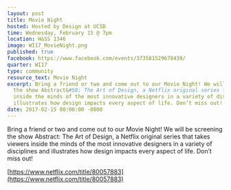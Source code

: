 ```yaml
---
layout: post
title: Movie Night
hosted: Hosted by Design at UCSD
time: Wednesday, February 15 @ 7pm
location: H&SS 1346
image: WI17_MovieNight.png
published: true
facebook: https://www.facebook.com/events/373581529678439/
quarter: WI17
type: community
resource_text: Movie Night
excerpt: Bring a friend or two and come out to our Movie Night! We will be screening
  the show Abstract&#58; The Art of Design, a Netflix original series that takes viewers
  inside the minds of the most innovative designers in a variety of disciplines and
  illustrates how design impacts every aspect of life. Don’t miss out!
date: 2017-02-15 00:00:00 -0800
---
```

Bring a friend or two and come out to our Movie Night! We will be screening the show Abstract: The Art of Design, a Netflix original series that takes viewers inside the minds of the most innovative designers in a variety of disciplines and illustrates how design impacts every aspect of life. Don’t miss out!

[https://www.netflix.com/title/80057883](https://www.netflix.com/title/80057883)